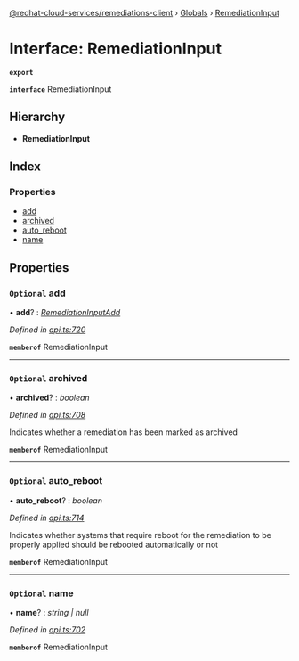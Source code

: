 [@redhat-cloud-services/remediations-client](../README.md) › [Globals](../globals.md) › [RemediationInput](remediationinput.md)

# Interface: RemediationInput

**`export`** 

**`interface`** RemediationInput

## Hierarchy

* **RemediationInput**

## Index

### Properties

* [add](remediationinput.md#optional-add)
* [archived](remediationinput.md#optional-archived)
* [auto_reboot](remediationinput.md#optional-auto_reboot)
* [name](remediationinput.md#optional-name)

## Properties

### `Optional` add

• **add**? : *[RemediationInputAdd](remediationinputadd.md)*

*Defined in [api.ts:720](https://github.com/RedHatInsights/javascript-clients/blob/master/packages/remediations/api.ts#L720)*

**`memberof`** RemediationInput

___

### `Optional` archived

• **archived**? : *boolean*

*Defined in [api.ts:708](https://github.com/RedHatInsights/javascript-clients/blob/master/packages/remediations/api.ts#L708)*

Indicates whether a remediation has been marked as archived

**`memberof`** RemediationInput

___

### `Optional` auto_reboot

• **auto_reboot**? : *boolean*

*Defined in [api.ts:714](https://github.com/RedHatInsights/javascript-clients/blob/master/packages/remediations/api.ts#L714)*

Indicates whether systems that require reboot for the remediation to be properly applied should be rebooted automatically or not

**`memberof`** RemediationInput

___

### `Optional` name

• **name**? : *string | null*

*Defined in [api.ts:702](https://github.com/RedHatInsights/javascript-clients/blob/master/packages/remediations/api.ts#L702)*

**`memberof`** RemediationInput
